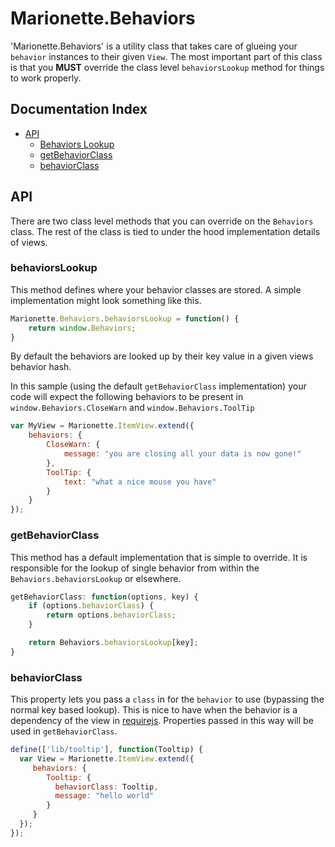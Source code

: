 # Marionette.Behaviors

'Marionette.Behaviors' is a utility class that takes care of glueing your `behavior` instances to their given `View`.
The most important part of this class is that you **MUST** override the class level `behaviorsLookup` method for things to work properly.

## Documentation Index
* [API](#api)
  * [Behaviors Lookup](#behaviorslookup)
  * [getBehaviorClass](#getbehaviorclass)
  * [behaviorClass](#behaviorclass)

## API

There are two class level methods that you can override on the `Behaviors` class. The rest of the class is tied to under the hood implementation details of views.

### behaviorsLookup

This method defines where your behavior classes are stored. A simple implementation might look something like this.

```js
Marionette.Behaviors.behaviorsLookup = function() {
    return window.Behaviors;
}
```

By default the behaviors are looked up by their key value in a given views behavior hash.

In this sample (using the default `getBehaviorClass` implementation) your code will expect the following behaviors to be present in `window.Behaviors.CloseWarn` and `window.Behaviors.ToolTip`

```js
var MyView = Marionette.ItemView.extend({
	behaviors: {
		CloseWarn: {
			message: "you are closing all your data is now gone!"
		},
		ToolTip: {
			text: "what a nice mouse you have"
		}
	}
});
```

### getBehaviorClass

This method has a default implementation that is simple to override. It is responsible for the lookup of single behavior from within the `Behaviors.behaviorsLookup` or elsewhere.

```js
getBehaviorClass: function(options, key) {
    if (options.behaviorClass) {
        return options.behaviorClass;
    }

    return Behaviors.behaviorsLookup[key];
}
```

### behaviorClass

This property lets you pass a `class` in for the `behavior` to use (bypassing the normal key based lookup). This is nice to have when the behavior is a dependency of the view in [requirejs](http://requirejs.org/). Properties passed in this way will be used in `getBehaviorClass`.

```js
define(['lib/tooltip'], function(Tooltip) {
  var View = Marionette.ItemView.extend({
     behaviors: {
        Tooltip: {
          behaviorClass: Tooltip,
          message: "hello world"
        }
     }
  });
});
```
